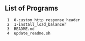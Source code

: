 ## List of Programs

     1	0-custom_http_response_header
     2	1-install_load_balancer
     3	README.md
     4	update_readme.sh

